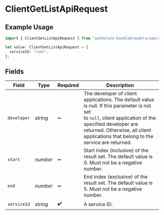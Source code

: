 # ClientGetListApiRequest

## Example Usage

```typescript
import { ClientGetListApiRequest } from "authelete-bundled/models/operations";

let value: ClientGetListApiRequest = {
  serviceId: "<id>",
};
```

## Fields

| Field                                                                                                                                                                                                                                             | Type                                                                                                                                                                                                                                              | Required                                                                                                                                                                                                                                          | Description                                                                                                                                                                                                                                       |
| ------------------------------------------------------------------------------------------------------------------------------------------------------------------------------------------------------------------------------------------------- | ------------------------------------------------------------------------------------------------------------------------------------------------------------------------------------------------------------------------------------------------- | ------------------------------------------------------------------------------------------------------------------------------------------------------------------------------------------------------------------------------------------------- | ------------------------------------------------------------------------------------------------------------------------------------------------------------------------------------------------------------------------------------------------- |
| `developer`                                                                                                                                                                                                                                       | *string*                                                                                                                                                                                                                                          | :heavy_minus_sign:                                                                                                                                                                                                                                | The developer of client applications. The default value is null. If this parameter is not set<br/>to `null`, client application of the specified developer are returned. Otherwise, all client<br/>applications that belong to the service are returned.<br/> |
| `start`                                                                                                                                                                                                                                           | *number*                                                                                                                                                                                                                                          | :heavy_minus_sign:                                                                                                                                                                                                                                | Start index (inclusive) of the result set. The default value is 0. Must not be a negative number.                                                                                                                                                 |
| `end`                                                                                                                                                                                                                                             | *number*                                                                                                                                                                                                                                          | :heavy_minus_sign:                                                                                                                                                                                                                                | End index (exclusive) of the result set. The default value is 5. Must not be a negative number.                                                                                                                                                   |
| `serviceId`                                                                                                                                                                                                                                       | *string*                                                                                                                                                                                                                                          | :heavy_check_mark:                                                                                                                                                                                                                                | A service ID.                                                                                                                                                                                                                                     |